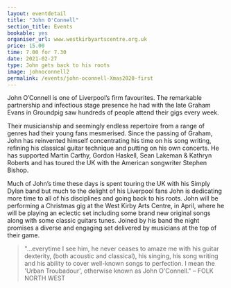 ```yaml
---
layout: eventdetail
title: "John O'Connell"
section_title: Events
bookable: yes
organiser_url: www.westkirbyartscentre.org.uk
price: 15.00
time: 7.00 for 7.30
date: 2021-02-27
type: John gets back to his roots
image: johnoconnell2
permalink: /events/john-oconnell-Xmas2020-first
---
```


John O’Connell is one of Liverpool’s firm favourites. The remarkable partnership and infectious stage presence he had with the late Graham Evans in Groundpig saw hundreds of people attend their gigs every week.

Their musicianship and seemingly endless repertoire from a range of genres had their young fans mesmerised. Since the passing of Graham, John has reinvented himself concentrating his time on his song writing, refining his classical guitar technique and putting on his own concerts. He has supported Martin Carthy, Gordon Haskell,  Sean Lakeman & Kathryn Roberts and has toured the UK with the American songwriter Stephen Bishop.

Much of John’s time these days is spent touring the UK with his Simply Dylan band but much to the delight of his Liverpool fans John is dedicating more time to all of his disciplines and going back to his roots. John will be performing a Christmas gig at the West Kirby Arts Centre, in April, where he will be playing an eclectic set including some brand new original songs along with some classic guitars tunes. Joined by his band the night promises a diverse and engaging set delivered by musicians at the top of their game.

> "...everytime I see him, he never ceases to amaze me with his guitar dexterity, (both acoustic and classical), his singing, his song writing and his ability to cover well-known songs to perfection. I mean the 'Urban Troubadour', otherwise known as John O'Connell." – FOLK NORTH WEST
